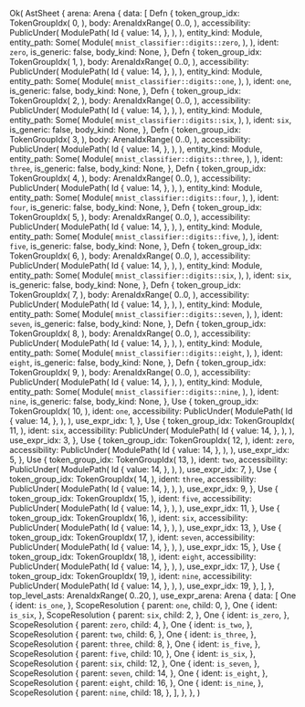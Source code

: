 Ok(
    AstSheet {
        arena: Arena {
            data: [
                Defn {
                    token_group_idx: TokenGroupIdx(
                        0,
                    ),
                    body: ArenaIdxRange(
                        0..0,
                    ),
                    accessibility: PublicUnder(
                        ModulePath(
                            Id {
                                value: 14,
                            },
                        ),
                    ),
                    entity_kind: Module,
                    entity_path: Some(
                        Module(
                            `mnist_classifier::digits::zero`,
                        ),
                    ),
                    ident: `zero`,
                    is_generic: false,
                    body_kind: None,
                },
                Defn {
                    token_group_idx: TokenGroupIdx(
                        1,
                    ),
                    body: ArenaIdxRange(
                        0..0,
                    ),
                    accessibility: PublicUnder(
                        ModulePath(
                            Id {
                                value: 14,
                            },
                        ),
                    ),
                    entity_kind: Module,
                    entity_path: Some(
                        Module(
                            `mnist_classifier::digits::one`,
                        ),
                    ),
                    ident: `one`,
                    is_generic: false,
                    body_kind: None,
                },
                Defn {
                    token_group_idx: TokenGroupIdx(
                        2,
                    ),
                    body: ArenaIdxRange(
                        0..0,
                    ),
                    accessibility: PublicUnder(
                        ModulePath(
                            Id {
                                value: 14,
                            },
                        ),
                    ),
                    entity_kind: Module,
                    entity_path: Some(
                        Module(
                            `mnist_classifier::digits::six`,
                        ),
                    ),
                    ident: `six`,
                    is_generic: false,
                    body_kind: None,
                },
                Defn {
                    token_group_idx: TokenGroupIdx(
                        3,
                    ),
                    body: ArenaIdxRange(
                        0..0,
                    ),
                    accessibility: PublicUnder(
                        ModulePath(
                            Id {
                                value: 14,
                            },
                        ),
                    ),
                    entity_kind: Module,
                    entity_path: Some(
                        Module(
                            `mnist_classifier::digits::three`,
                        ),
                    ),
                    ident: `three`,
                    is_generic: false,
                    body_kind: None,
                },
                Defn {
                    token_group_idx: TokenGroupIdx(
                        4,
                    ),
                    body: ArenaIdxRange(
                        0..0,
                    ),
                    accessibility: PublicUnder(
                        ModulePath(
                            Id {
                                value: 14,
                            },
                        ),
                    ),
                    entity_kind: Module,
                    entity_path: Some(
                        Module(
                            `mnist_classifier::digits::four`,
                        ),
                    ),
                    ident: `four`,
                    is_generic: false,
                    body_kind: None,
                },
                Defn {
                    token_group_idx: TokenGroupIdx(
                        5,
                    ),
                    body: ArenaIdxRange(
                        0..0,
                    ),
                    accessibility: PublicUnder(
                        ModulePath(
                            Id {
                                value: 14,
                            },
                        ),
                    ),
                    entity_kind: Module,
                    entity_path: Some(
                        Module(
                            `mnist_classifier::digits::five`,
                        ),
                    ),
                    ident: `five`,
                    is_generic: false,
                    body_kind: None,
                },
                Defn {
                    token_group_idx: TokenGroupIdx(
                        6,
                    ),
                    body: ArenaIdxRange(
                        0..0,
                    ),
                    accessibility: PublicUnder(
                        ModulePath(
                            Id {
                                value: 14,
                            },
                        ),
                    ),
                    entity_kind: Module,
                    entity_path: Some(
                        Module(
                            `mnist_classifier::digits::six`,
                        ),
                    ),
                    ident: `six`,
                    is_generic: false,
                    body_kind: None,
                },
                Defn {
                    token_group_idx: TokenGroupIdx(
                        7,
                    ),
                    body: ArenaIdxRange(
                        0..0,
                    ),
                    accessibility: PublicUnder(
                        ModulePath(
                            Id {
                                value: 14,
                            },
                        ),
                    ),
                    entity_kind: Module,
                    entity_path: Some(
                        Module(
                            `mnist_classifier::digits::seven`,
                        ),
                    ),
                    ident: `seven`,
                    is_generic: false,
                    body_kind: None,
                },
                Defn {
                    token_group_idx: TokenGroupIdx(
                        8,
                    ),
                    body: ArenaIdxRange(
                        0..0,
                    ),
                    accessibility: PublicUnder(
                        ModulePath(
                            Id {
                                value: 14,
                            },
                        ),
                    ),
                    entity_kind: Module,
                    entity_path: Some(
                        Module(
                            `mnist_classifier::digits::eight`,
                        ),
                    ),
                    ident: `eight`,
                    is_generic: false,
                    body_kind: None,
                },
                Defn {
                    token_group_idx: TokenGroupIdx(
                        9,
                    ),
                    body: ArenaIdxRange(
                        0..0,
                    ),
                    accessibility: PublicUnder(
                        ModulePath(
                            Id {
                                value: 14,
                            },
                        ),
                    ),
                    entity_kind: Module,
                    entity_path: Some(
                        Module(
                            `mnist_classifier::digits::nine`,
                        ),
                    ),
                    ident: `nine`,
                    is_generic: false,
                    body_kind: None,
                },
                Use {
                    token_group_idx: TokenGroupIdx(
                        10,
                    ),
                    ident: `one`,
                    accessibility: PublicUnder(
                        ModulePath(
                            Id {
                                value: 14,
                            },
                        ),
                    ),
                    use_expr_idx: 1,
                },
                Use {
                    token_group_idx: TokenGroupIdx(
                        11,
                    ),
                    ident: `six`,
                    accessibility: PublicUnder(
                        ModulePath(
                            Id {
                                value: 14,
                            },
                        ),
                    ),
                    use_expr_idx: 3,
                },
                Use {
                    token_group_idx: TokenGroupIdx(
                        12,
                    ),
                    ident: `zero`,
                    accessibility: PublicUnder(
                        ModulePath(
                            Id {
                                value: 14,
                            },
                        ),
                    ),
                    use_expr_idx: 5,
                },
                Use {
                    token_group_idx: TokenGroupIdx(
                        13,
                    ),
                    ident: `two`,
                    accessibility: PublicUnder(
                        ModulePath(
                            Id {
                                value: 14,
                            },
                        ),
                    ),
                    use_expr_idx: 7,
                },
                Use {
                    token_group_idx: TokenGroupIdx(
                        14,
                    ),
                    ident: `three`,
                    accessibility: PublicUnder(
                        ModulePath(
                            Id {
                                value: 14,
                            },
                        ),
                    ),
                    use_expr_idx: 9,
                },
                Use {
                    token_group_idx: TokenGroupIdx(
                        15,
                    ),
                    ident: `five`,
                    accessibility: PublicUnder(
                        ModulePath(
                            Id {
                                value: 14,
                            },
                        ),
                    ),
                    use_expr_idx: 11,
                },
                Use {
                    token_group_idx: TokenGroupIdx(
                        16,
                    ),
                    ident: `six`,
                    accessibility: PublicUnder(
                        ModulePath(
                            Id {
                                value: 14,
                            },
                        ),
                    ),
                    use_expr_idx: 13,
                },
                Use {
                    token_group_idx: TokenGroupIdx(
                        17,
                    ),
                    ident: `seven`,
                    accessibility: PublicUnder(
                        ModulePath(
                            Id {
                                value: 14,
                            },
                        ),
                    ),
                    use_expr_idx: 15,
                },
                Use {
                    token_group_idx: TokenGroupIdx(
                        18,
                    ),
                    ident: `eight`,
                    accessibility: PublicUnder(
                        ModulePath(
                            Id {
                                value: 14,
                            },
                        ),
                    ),
                    use_expr_idx: 17,
                },
                Use {
                    token_group_idx: TokenGroupIdx(
                        19,
                    ),
                    ident: `nine`,
                    accessibility: PublicUnder(
                        ModulePath(
                            Id {
                                value: 14,
                            },
                        ),
                    ),
                    use_expr_idx: 19,
                },
            ],
        },
        top_level_asts: ArenaIdxRange(
            0..20,
        ),
        use_expr_arena: Arena {
            data: [
                One {
                    ident: `is_one`,
                },
                ScopeResolution {
                    parent: `one`,
                    child: 0,
                },
                One {
                    ident: `is_six`,
                },
                ScopeResolution {
                    parent: `six`,
                    child: 2,
                },
                One {
                    ident: `is_zero`,
                },
                ScopeResolution {
                    parent: `zero`,
                    child: 4,
                },
                One {
                    ident: `is_two`,
                },
                ScopeResolution {
                    parent: `two`,
                    child: 6,
                },
                One {
                    ident: `is_three`,
                },
                ScopeResolution {
                    parent: `three`,
                    child: 8,
                },
                One {
                    ident: `is_five`,
                },
                ScopeResolution {
                    parent: `five`,
                    child: 10,
                },
                One {
                    ident: `is_six`,
                },
                ScopeResolution {
                    parent: `six`,
                    child: 12,
                },
                One {
                    ident: `is_seven`,
                },
                ScopeResolution {
                    parent: `seven`,
                    child: 14,
                },
                One {
                    ident: `is_eight`,
                },
                ScopeResolution {
                    parent: `eight`,
                    child: 16,
                },
                One {
                    ident: `is_nine`,
                },
                ScopeResolution {
                    parent: `nine`,
                    child: 18,
                },
            ],
        },
    },
)